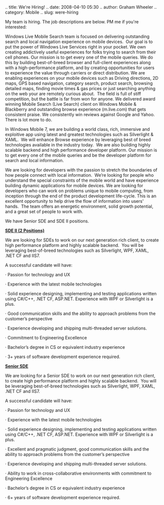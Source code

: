 .. title: We're Hiring!
.. date: 2008-04-10 05:30
.. author: Graham Wheeler
.. category: Mobile
.. slug: were-hiring

My team is hiring. The job descriptions are below. PM me if you're
interested:

Windows Live Mobile Search team is focused on delivering outstanding
search and local navigation experience on mobile devices.  Our goal is
to put the power of Windows Live Services right in your pocket. We own
creating addictively useful experiences for folks trying to search from
their cell phones. Our mission is to get every one of the mobile
queries. We do this by building best-of-breed browser and full-client
experiences along with a high-performance platform, and by creating
opportunities for users to experience the value through carriers or
direct distribution. We are enabling experiences on your mobile devices
such as Driving directions, 2D maps, GPS based navigation, category
search, product search, browsing detailed maps, finding movie times &
gas prices or just searching anything on the web your are remotely
curious about.  The field is full of stiff competition, but the battle
is far from won for anyone. We delivered award winning Mobile Search
(Live Search) client on Windows Mobile & Blackberry and outstanding
browse experience (m.live.com) that gets consistent praise. We
consistently win reviews against Google and Yahoo.  There is lot more to
do.

In Windows Mobile 7, we are building a world class, rich, immersive and
exploitive app using latest and greatest technologies such as
Silverlight & XAML.  We will enhance Browse experience by leveraging
best of breed technologies available in the industry today.  We are also
building highly scalable backend and high performance developer
platform. Our mission is to get every one of the mobile queries and be
the developer platform for search and local information.

We are looking for developers with the passion to stretch the boundaries
of how people connect with local information.  We’re looking for people
who understand the special constraints of the mobile world and have
experience building dynamic applications for mobile devices. We are
looking for developers who can work on problems unique to mobile
computing, from inception through the end of the product development
life-cycle. This is an excellent opportunity to help drive the flow of
information into users' hands.  The team offers an energetic
environment, solid growth potential, and a great set of people to work
with.

We have Senior SDE and SDE II positions.

**<u>SDE II (2 Positions)</u>**

We are looking for SDEs to work on our next generation rich client, to
create high performance platform and highly scalable backend.  You will
be leveraging best-of-breed technologies such as Silverlight, WPF, XAML,
.NET CF and IIS7.

A successful candidate will have:

· Passion for technology and UX

· Experience with the latest mobile technologies

· Solid experience designing, implementing and testing applications
written using C\#/C++, .NET CF, ASP.NET. Experience with WPF or
Silverlight is a plus.

· Good communication skills and the ability to approach problems from
the customer’s perspective

· Experience developing and shipping multi-threaded server solutions.

· Commitment to Engineering Excellence

· Bachelor’s degree in CS or equivalent industry experience

· 3+ years of software development experience required.

**<u>Senior SDE</u>**

We are looking for a Senior SDE to work on our next generation rich
client, to create high performance platform and highly scalable
backend.  You will be leveraging best-of-breed technologies such as
Silverlight, WPF, XAML, .NET CF and IIS7.

A successful candidate will have:

· Passion for technology and UX

· Experience with the latest mobile technologies

· Solid experience designing, implementing and testing applications
written using C\#/C++, .NET CF, ASP.NET. Experience with WPF or
Silverlight is a plus.

· Excellent and pragmatic judgment, good communication skills and the
ability to approach problems from the customer’s perspective

· Experience developing and shipping multi-threaded server solutions.

· Ability to work in cross-collaborative environments with commitment to
Engineering Excellence

· Bachelor’s degree in CS or equivalent industry experience

· 6+ years of software development experience required.
